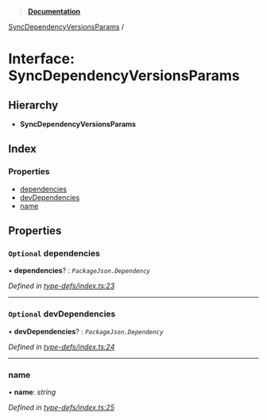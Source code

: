 > **[Documentation](../README.md)**

[SyncDependencyVersionsParams](syncdependencyversionsparams.md) /

# Interface: SyncDependencyVersionsParams

## Hierarchy

* **SyncDependencyVersionsParams**

## Index

### Properties

* [dependencies](syncdependencyversionsparams.md#optional-dependencies)
* [devDependencies](syncdependencyversionsparams.md#optional-devdependencies)
* [name](syncdependencyversionsparams.md#name)

## Properties

### `Optional` dependencies

• **dependencies**? : *`PackageJson.Dependency`*

*Defined in [type-defs/index.ts:23](https://github.com/dylanaubrey/repodog/blob/5d63eb4/packages/helpers/src/type-defs/index.ts#L23)*

___

### `Optional` devDependencies

• **devDependencies**? : *`PackageJson.Dependency`*

*Defined in [type-defs/index.ts:24](https://github.com/dylanaubrey/repodog/blob/5d63eb4/packages/helpers/src/type-defs/index.ts#L24)*

___

###  name

• **name**: *string*

*Defined in [type-defs/index.ts:25](https://github.com/dylanaubrey/repodog/blob/5d63eb4/packages/helpers/src/type-defs/index.ts#L25)*
